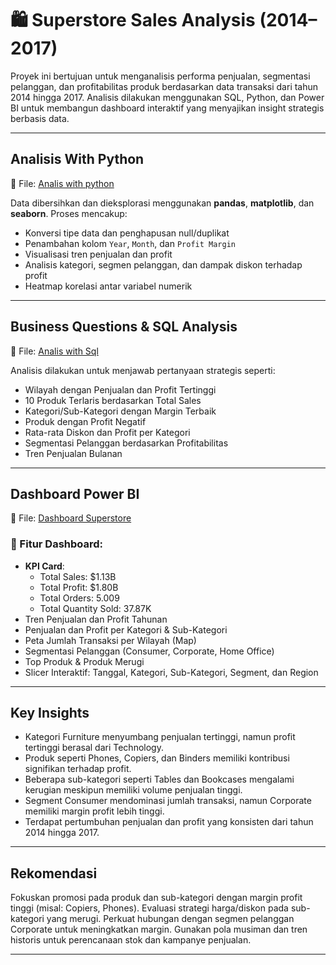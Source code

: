 # 🛍️ Superstore Sales Analysis (2014–2017)

Proyek ini bertujuan untuk menganalisis performa penjualan, segmentasi pelanggan, dan profitabilitas produk berdasarkan data transaksi dari tahun 2014 hingga 2017. Analisis dilakukan menggunakan SQL, Python, dan Power BI untuk membangun dashboard interaktif yang menyajikan insight strategis berbasis data.

---

## Analisis With Python
📌 File: [Analis with python](https://github.com/Gilangsejati/Doku-E-Wallet-Analisis/blob/main/Superstore-Analisis/scripts/Superstore.ipynb)

Data dibersihkan dan dieksplorasi menggunakan **pandas**, **matplotlib**, dan **seaborn**. Proses mencakup:
- Konversi tipe data dan penghapusan null/duplikat
- Penambahan kolom `Year`, `Month`, dan `Profit Margin`
- Visualisasi tren penjualan dan profit
- Analisis kategori, segmen pelanggan, dan dampak diskon terhadap profit
- Heatmap korelasi antar variabel numerik

---

## Business Questions & SQL Analysis
📌 File: [Analis with Sql](https://github.com/Gilangsejati/Doku-E-Wallet-Analisis/blob/main/Superstore-Analisis/sql/Superstore%20analisis%20with%20sql.sql)

Analisis dilakukan untuk menjawab pertanyaan strategis seperti:

- Wilayah dengan Penjualan dan Profit Tertinggi
- 10 Produk Terlaris berdasarkan Total Sales
- Kategori/Sub-Kategori dengan Margin Terbaik
- Produk dengan Profit Negatif
- Rata-rata Diskon dan Profit per Kategori
- Segmentasi Pelanggan berdasarkan Profitabilitas
- Tren Penjualan Bulanan

---

## Dashboard Power BI
📌 File: [Dashboard Superstore](file:///C:/PORTOFOLIO%20DATA%20ANALYST/Superstore-Analisis/dashboard/superstore.pdf)

### 🎯 Fitur Dashboard:
- **KPI Card**:
  - Total Sales: $1.13B
  - Total Profit: $1.80B
  - Total Orders: 5.009
  - Total Quantity Sold: 37.87K
- Tren Penjualan dan Profit Tahunan
- Penjualan dan Profit per Kategori & Sub-Kategori
- Peta Jumlah Transaksi per Wilayah (Map)
- Segmentasi Pelanggan (Consumer, Corporate, Home Office)
- Top Produk & Produk Merugi
- Slicer Interaktif: Tanggal, Kategori, Sub-Kategori, Segment, dan Region

---

## Key Insights
- Kategori Furniture menyumbang penjualan tertinggi, namun profit tertinggi berasal dari Technology.
- Produk seperti Phones, Copiers, dan Binders memiliki kontribusi signifikan terhadap profit.
- Beberapa sub-kategori seperti Tables dan Bookcases mengalami kerugian meskipun memiliki volume penjualan tinggi.
- Segment Consumer mendominasi jumlah transaksi, namun Corporate memiliki margin profit lebih tinggi.
- Terdapat pertumbuhan penjualan dan profit yang konsisten dari tahun 2014 hingga 2017.

---

## Rekomendasi
Fokuskan promosi pada produk dan sub-kategori dengan margin profit tinggi (misal: Copiers, Phones). Evaluasi strategi harga/diskon pada sub-kategori yang merugi. Perkuat hubungan dengan segmen pelanggan Corporate untuk meningkatkan margin. Gunakan pola musiman dan tren historis untuk perencanaan stok dan kampanye penjualan.

---





